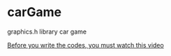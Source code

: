 # carGame
graphics.h library car game

[Before you write the codes, you must watch this video](https://youtu.be/7CRf4nZ5CRw)



